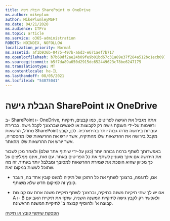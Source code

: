 ```yaml
---
title: הגבלת גישה SharePoint או OneDrive
ms.author: mikeplum
author: MikePlumleyMSFT
ms.date: 04/21/2020
ms.audience: ITPro
ms.topic: article
ms.service: o365-administration
ROBOTS: NOINDEX, NOFOLLOW
localization_priority: Normal
ms.assetid: af1b936b-0475-497b-a6d3-e671aef7b717
ms.openlocfilehash: b7b68df2ae24b09fe9b01bd67c31a89e37f284a512bc1ecb097ef52fae5ae7d6
ms.sourcegitcommit: b5f7da89a650d2915dc652449623c78be6247175
ms.translationtype: MT
ms.contentlocale: he-IL
ms.lasthandoff: 08/05/2021
ms.locfileid: "54075041"
---
```

# <a name="restrict-access-in-sharepoint-or-onedrive"></a>הגבלת גישה SharePoint או OneDrive

ב- SharePoint ו- OneDrive, אתה מגביל את הגישה לפריטים, כמו קבצים, תיקיות ורשימות על-ידי הענקת גישה רק לקבוצות או לאנשים שברצונך לקבל גישה. כברירת מחדל, הרשאות SharePoint עוברות בירושה מדרג גבוה יותר בהירארכיה. לכן, קובץ מקבל בירושה את ההרשאות שלו מהתיקיה, אשר יורש את ההרשאות שלו מהספריה, אשר יורש את ההרשאות שלו מהאתר.
  
באפשרותך לשתף ברמה גבוהה יותר (כגון על-ידי שיתוף אתר שלם) ולאחר מכן לשבור את הירושה אם אינך מעוניין לשתף את כל הפריטים באתר. עם זאת, איננו ממליצים על כך מכיוון שהיא הופכת את שמירת ההרשאות למסובך ומבלבל יותר בעתיד. זה מה שתוכל לעשות במקום זאת:
  
- אם, לדוגמה, ברצונך לשתף את כל התוכן של תיקיה למעט קובץ אחד בה, העבר קובץ זה למיקום חדש שלא משותף.
    
- אם יש לך שתי תיקיות משנה בתיקיה, וברצונך לשתף תיקיית משנה אחת עם קבוצות A ו- B ולאפשר רק לקבץ גישה לתיקיית המשנה השניה, שתף את תיקיית האב עם קבוצה א' ולהוסיף קבוצה ב' לתיקיית המשנה הראשונה.
    
[הפסקת שיתוף קובץ או תיקיה ](https://go.microsoft.com/fwlink/?linkid=2008861)
  

